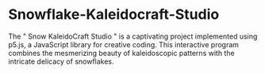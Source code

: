 # Snowflake-Kaleidocraft-Studio
The " Snow KaleidoCraft Studio " is a captivating project implemented using p5.js, a JavaScript  library for creative coding. This interactive program combines the mesmerizing beauty of  kaleidoscopic patterns with the intricate delicacy of snowflakes. 
